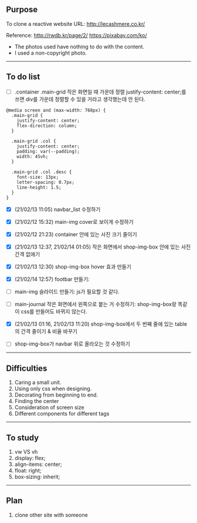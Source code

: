 ## Purpose

To clone a reactive website
URL: http://lecashmere.co.kr/

Reference:
http://rwdb.kr/page/2/
https://pixabay.com/ko/

- The photos used have nothing to do with the content.
- I used a non-copyright photo.

---

## To do list

- [ ] .container .main-grid 작은 화면일 때 가운데 정렬
      justify-content: center;를 쓰면 div를 가운데 정렬할 수 있을 거라고 생각했는데 안 된다.

```
@media screen and (max-width: 768px) {
  .main-grid {
    justify-content: center;
    flex-direction: column;
  }

  .main-grid .col {
    justify-content: center;
    padding: var(--padding);
    width: 45vh;
  }

  .main-grid .col .desc {
    font-size: 13px;
    letter-spacing: 0.7px;
    line-height: 1.5;
  }
}
```

- [x] (21/02/13 11:05) navbar_list 수정하기
- [x] (21/02/12 15:32) main-img cover로 보이게 수정하기
- [x] (21/02/12 21:23) container 안에 있는 사진 크기 줄이기
- [x] (21/02/13 12:37, 21/02/14 01:05) 작은 화면에서 shop-img-box 안에 있는 사진 간격 없애기
- [x] (21/02/13 12:30) shop-img-box hover 효과 만들기
- [x] (21/02/14 12:57) footbar 만들기:
- [ ] main-img 슬라이드 만들기:
      js가 필요할 것 같다.

- [ ] main-journal 작은 화면에서 왼쪽으로 붙는 거 수정하기: shop-img-box랑 똑같이 css를 만들어도 바뀌지 않는다.

- [x] (21/02/13 01:16, 21/02/13 11:20) shop-img-box에서 두 번째 줄에 있는 table의 간격 줄이기 & 비율 바꾸기

- [ ] shop-img-box가 navbar 위로 올라오는 것 수정하기

---

## Difficulties

1. Caring a small unit.
2. Using only css when designing.
3. Decorating from beginning to end.
4. Finding the center
5. Consideration of screen size
6. Different components for different tags

---

## To study

1. vw VS vh
2. display: flex;
3. align-items: center;
4. float: right;
5. box-sizing: inherit;

---

## Plan

1. clone other site with someone
